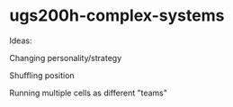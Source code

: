 # ugs200h-complex-systems

Ideas:

Changing personality/strategy

Shuffling position

Running multiple cells as different "teams"
